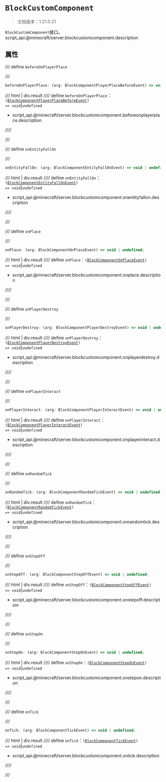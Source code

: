 # `BlockCustomComponent`

> 文档版本：1.21.0.21

`BlockCustomComponent`接口。script_api.@minecraft/server.blockcustomcomponent.description

## 属性

/// define
`beforeOnPlayerPlace`


///

```js
beforeOnPlayerPlace: (arg: BlockComponentPlayerPlaceBeforeEvent) => void | undefined;
```

/// html | div.result
//// define
`beforeOnPlayerPlace`：<code>(<a href="../blockcomponentplayerplacebeforeevent/">BlockComponentPlayerPlaceBeforeEvent</a>) =&gt; void</code>|`undefined`

- script_api.@minecraft/server.blockcustomcomponent.beforeonplayerplace.description


////

///


/// define
`onEntityFallOn`


///

```js
onEntityFallOn: (arg: BlockComponentEntityFallOnEvent) => void | undefined;
```

/// html | div.result
//// define
`onEntityFallOn`：<code>(<a href="../blockcomponententityfallonevent/">BlockComponentEntityFallOnEvent</a>) =&gt; void</code>|`undefined`

- script_api.@minecraft/server.blockcustomcomponent.onentityfallon.description


////

///


/// define
`onPlace`


///

```js
onPlace: (arg: BlockComponentOnPlaceEvent) => void | undefined;
```

/// html | div.result
//// define
`onPlace`：<code>(<a href="../blockcomponentonplaceevent/">BlockComponentOnPlaceEvent</a>) =&gt; void</code>|`undefined`

- script_api.@minecraft/server.blockcustomcomponent.onplace.description


////

///


/// define
`onPlayerDestroy`


///

```js
onPlayerDestroy: (arg: BlockComponentPlayerDestroyEvent) => void | undefined;
```

/// html | div.result
//// define
`onPlayerDestroy`：<code>(<a href="../blockcomponentplayerdestroyevent/">BlockComponentPlayerDestroyEvent</a>) =&gt; void</code>|`undefined`

- script_api.@minecraft/server.blockcustomcomponent.onplayerdestroy.description


////

///


/// define
`onPlayerInteract`


///

```js
onPlayerInteract: (arg: BlockComponentPlayerInteractEvent) => void | undefined;
```

/// html | div.result
//// define
`onPlayerInteract`：<code>(<a href="../blockcomponentplayerinteractevent/">BlockComponentPlayerInteractEvent</a>) =&gt; void</code>|`undefined`

- script_api.@minecraft/server.blockcustomcomponent.onplayerinteract.description


////

///


/// define
`onRandomTick`


///

```js
onRandomTick: (arg: BlockComponentRandomTickEvent) => void | undefined;
```

/// html | div.result
//// define
`onRandomTick`：<code>(<a href="../blockcomponentrandomtickevent/">BlockComponentRandomTickEvent</a>) =&gt; void</code>|`undefined`

- script_api.@minecraft/server.blockcustomcomponent.onrandomtick.description


////

///


/// define
`onStepOff`


///

```js
onStepOff: (arg: BlockComponentStepOffEvent) => void | undefined;
```

/// html | div.result
//// define
`onStepOff`：<code>(<a href="../blockcomponentstepoffevent/">BlockComponentStepOffEvent</a>) =&gt; void</code>|`undefined`

- script_api.@minecraft/server.blockcustomcomponent.onstepoff.description


////

///


/// define
`onStepOn`


///

```js
onStepOn: (arg: BlockComponentStepOnEvent) => void | undefined;
```

/// html | div.result
//// define
`onStepOn`：<code>(<a href="../blockcomponentsteponevent/">BlockComponentStepOnEvent</a>) =&gt; void</code>|`undefined`

- script_api.@minecraft/server.blockcustomcomponent.onstepon.description


////

///


/// define
`onTick`


///

```js
onTick: (arg: BlockComponentTickEvent) => void | undefined;
```

/// html | div.result
//// define
`onTick`：<code>(<a href="../blockcomponenttickevent/">BlockComponentTickEvent</a>) =&gt; void</code>|`undefined`

- script_api.@minecraft/server.blockcustomcomponent.ontick.description


////

///

